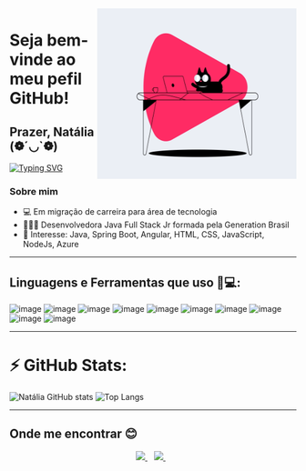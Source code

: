 <img align="right" width="350" height="300" src="https://github.com/sabinonatalia/sabinonatalia/blob/main/image_processing20200401-31608-jtqgjr.gif">

# Seja bem-vinde ao meu pefil GitHub!
## Prazer, Natália (❁´◡`❁) 
[![Typing SVG](https://readme-typing-svg.herokuapp.com?font=open+sans&color=DE21AA&center=falso&vCenter=falso&lines=Desenvolvedora+Full+Stack+Jr;Focando+os+estudos+em+Java+e+Angular;Cursando+Ci%C3%AAncias+Humanas+pela+UFABC)](https://git.io/typing-svg)

### Sobre mim
- 💻 Em migração de carreira para área de tecnologia 
- 👩🏿‍💻 Desenvolvedora Java Full Stack Jr formada pela Generation Brasil 
- 🎯 Interesse: Java, Spring Boot, Angular, HTML, CSS, JavaScript, NodeJs, Azure

__________________________________________________________________________________________________________________________________________
## Linguagens e Ferramentas que uso 🚀💻:


![image](https://img.shields.io/badge/Java-ED8B00?style=for-the-badge&logo=java&logoColor=white)
![image](https://img.shields.io/badge/MySQL-00000F?style=for-the-badge&logo=mysql&logoColor=white)
![image](https://img.shields.io/badge/Eclipse-2C2255?style=for-the-badge&logo=eclipse&logoColor=white)
![image](https://img.shields.io/badge/Visual_Studio_Code-0078D4?style=for-the-badge&logo=visual%20studio%20code&logoColor=white)
![image](https://img.shields.io/badge/HTML5-E34F26?style=for-the-badge&logo=html5&logoColor=white)
![image](https://img.shields.io/badge/css3-%231572B6.svg?style=for-the-badge&logo=css3&logoColor=white)
![image](https://img.shields.io/badge/Angular-DD0031?style=for-the-badge&logo=angular&logoColor=white)
![image](https://img.shields.io/badge/JavaScript-323330?style=for-the-badge&logo=javascript&logoColor=F7DF1E)
![image](https://img.shields.io/badge/Node.js-339933?style=for-the-badge&logo=nodedotjs&logoColor=white)
![image](https://img.shields.io/badge/Spring_Boot-F2F4F9?style=for-the-badge&logo=spring-boot)

__________________________________________________________________________________________________________________________________________
# ⚡ GitHub Stats:
<p align="center">

![Natália GitHub stats](https://github-readme-stats.vercel.app/api?username=sabinonatalia&show_icons=true&theme=highcontrast)
![Top Langs](https://github-readme-stats.vercel.app/api/top-langs/?username=sabinonatalia&show_icons=true&theme=highcontrast)</p>

__________________________________________________________________________________________________________________________________________
## Onde me encontrar 😊
<p align="center">

  <a href="https://www.linkedin.com/in/natalia-sabino/">
    <img src="https://img.shields.io/badge/LinkedIn-0077B5?style=for-the-badge&logo=linkedin&logoColor=white"/>
  </a>&nbsp;&nbsp;
    <a href="mailto:na.ssilva@outlook.com">
   <img src="https://img.shields.io/badge/Microsoft_Outlook-0078D4?style=for-the-badge&logo=microsoft-outlook&logoColor=white">    
  </a>&nbsp;&nbsp;</p>
  

